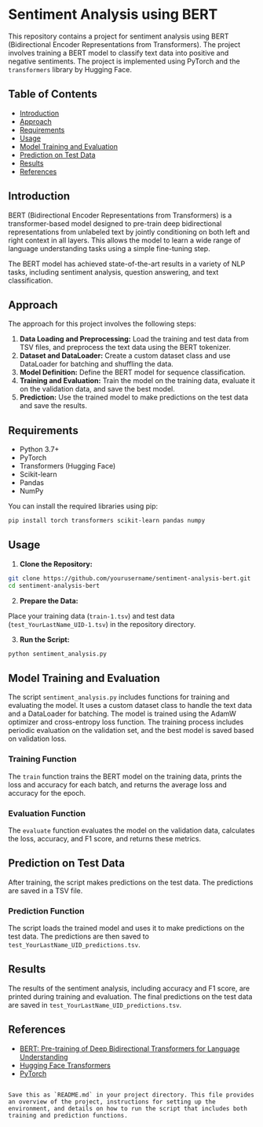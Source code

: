 
# Sentiment Analysis using BERT

This repository contains a project for sentiment analysis using BERT (Bidirectional Encoder Representations from Transformers). The project involves training a BERT model to classify text data into positive and negative sentiments. The project is implemented using PyTorch and the `transformers` library by Hugging Face.

## Table of Contents
- [Introduction](#introduction)
- [Approach](#approach)
- [Requirements](#requirements)
- [Usage](#usage)
- [Model Training and Evaluation](#model-training-and-evaluation)
- [Prediction on Test Data](#prediction-on-test-data)
- [Results](#results)
- [References](#references)

## Introduction

BERT (Bidirectional Encoder Representations from Transformers) is a transformer-based model designed to pre-train deep bidirectional representations from unlabeled text by jointly conditioning on both left and right context in all layers. This allows the model to learn a wide range of language understanding tasks using a simple fine-tuning step.

The BERT model has achieved state-of-the-art results in a variety of NLP tasks, including sentiment analysis, question answering, and text classification.

## Approach

The approach for this project involves the following steps:

1. **Data Loading and Preprocessing:** Load the training and test data from TSV files, and preprocess the text data using the BERT tokenizer.
2. **Dataset and DataLoader:** Create a custom dataset class and use DataLoader for batching and shuffling the data.
3. **Model Definition:** Define the BERT model for sequence classification.
4. **Training and Evaluation:** Train the model on the training data, evaluate it on the validation data, and save the best model.
5. **Prediction:** Use the trained model to make predictions on the test data and save the results.

## Requirements

- Python 3.7+
- PyTorch
- Transformers (Hugging Face)
- Scikit-learn
- Pandas
- NumPy

You can install the required libraries using pip:

```bash
pip install torch transformers scikit-learn pandas numpy
```

## Usage

1. **Clone the Repository:**

```bash
git clone https://github.com/yourusername/sentiment-analysis-bert.git
cd sentiment-analysis-bert
```

2. **Prepare the Data:**

Place your training data (`train-1.tsv`) and test data (`test_YourLastName_UID-1.tsv`) in the repository directory.

3. **Run the Script:**

```bash
python sentiment_analysis.py
```

## Model Training and Evaluation

The script `sentiment_analysis.py` includes functions for training and evaluating the model. It uses a custom dataset class to handle the text data and a DataLoader for batching. The model is trained using the AdamW optimizer and cross-entropy loss function. The training process includes periodic evaluation on the validation set, and the best model is saved based on validation loss.

### Training Function

The `train` function trains the BERT model on the training data, prints the loss and accuracy for each batch, and returns the average loss and accuracy for the epoch.

### Evaluation Function

The `evaluate` function evaluates the model on the validation data, calculates the loss, accuracy, and F1 score, and returns these metrics.

## Prediction on Test Data

After training, the script makes predictions on the test data. The predictions are saved in a TSV file.

### Prediction Function

The script loads the trained model and uses it to make predictions on the test data. The predictions are then saved to `test_YourLastName_UID_predictions.tsv`.

## Results

The results of the sentiment analysis, including accuracy and F1 score, are printed during training and evaluation. The final predictions on the test data are saved in `test_YourLastName_UID_predictions.tsv`.

## References

- [BERT: Pre-training of Deep Bidirectional Transformers for Language Understanding](https://arxiv.org/abs/1810.04805)
- [Hugging Face Transformers](https://github.com/huggingface/transformers)
- [PyTorch](https://pytorch.org/)
```

Save this as `README.md` in your project directory. This file provides an overview of the project, instructions for setting up the environment, and details on how to run the script that includes both training and prediction functions.
